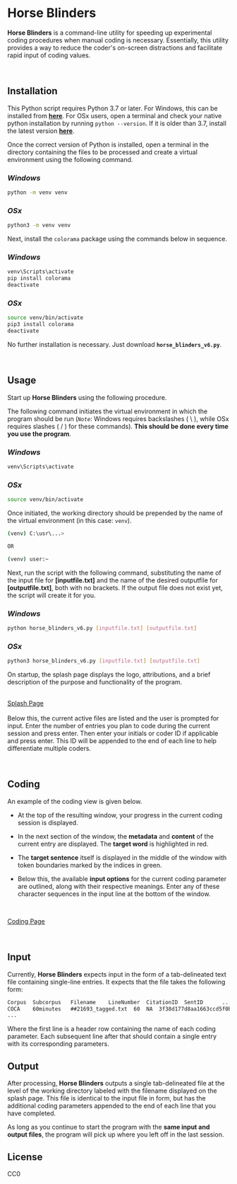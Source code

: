 # **Horse Blinders**

**Horse Blinders** is a command-line utility for speeding up experimental coding procedures 
when manual coding is necessary. Essentially, this utility provides 
a way to reduce the coder's on-screen distractions and facilitate 
rapid input of coding values.

<br />

## **Installation**

This Python script requires Python 3.7 or later. For Windows, this can be installed from [**here**](https://www.python.org/downloads/windows/). For OSx users, open a terminal and check your native python installation by running `python --version`. If it is older than 3.7, install the latest version [**here**](https://www.python.org/downloads/macos/).

Once the correct version of Python is installed, open a terminal in the directory containing the files to be processed and create a virtual environment using the following command.

### *Windows*
```bash
python -m venv venv
```

### *OSx*
```bash
python3 -m venv venv
```
Next, install the `colorama` package using the commands below in sequence.

### *Windows*
```bash
venv\Scripts\activate
pip install colorama
deactivate
```

### *OSx*
```bash
source venv/bin/activate
pip3 install colorama
deactivate
```
No further installation is necessary. Just download **`horse_blinders_v6.py`**.

<br />

## **Usage**

Start up **Horse Blinders** using the following procedure.

The following command initiates the virtual environment in which the program should be run (*`Note`*: Windows requires backslashes ( \\ ), while OSx requires slashes ( / ) for these commands). **This should be done every time you use the program**.

### *Windows*
```bash
venv\Scripts\activate
```

### *OSx*
```bash
source venv/bin/activate
```

Once initiated, the working directory should be prepended by the name of the virtual environment (in this case: `venv`).

```bash
(venv) C:\usr\...>

OR

(venv) user:~
```
Next, run the script with the following command, substituting the name of the input file for **[inputfile.txt]** and the name of the desired outputfile for **[outputfile.txt]**, both with no brackets. If the output file does not exist yet, the script will create it for you.

### *Windows*
```bash
python horse_blinders_v6.py [inputfile.txt] [outputfile.txt]
```

### *OSx*
```bash
python3 horse_blinders_v6.py [inputfile.txt] [outputfile.txt]
```

On startup, the splash page displays the logo, attributions, and a brief description of the purpose and functionality of the program.
  
  \
[Splash Page](images/splashpage.png)  
  \
Below this, the current active files are listed and the user is prompted for input. Enter the number of entries you plan to code during the current session and press enter. Then enter your initials or coder ID if applicable and press enter. This ID will be appended to the end of each line to help differentiate multiple coders.

<br />

## **Coding**

An example of the coding view is given below.  
  
- At the top of the resulting window, your progress in the current coding session is displayed.

- In the next section of the window, the **metadata** and **content** of the current entry are displayed. The **target word** is highlighted in red.

- The **target sentence** itself is displayed in the middle of the window with token boundaries marked by the indices in green.

- Below this, the available **input options** for the current coding parameter are outlined, along with their respective meanings. Enter any of these character sequences in the input line at the bottom of the window.

<br />

[Coding Page](images/coding_page.png)  

<br />

## **Input**

Currently, **Horse Blinders** expects input in the form of a tab-delineated text file containing single-line entries. It expects that the file takes the following form:


```txt
Corpus	Subcorpus	Filename	LineNumber	CitationID	SentID		...
COCA	60minutes	##21693_tagged.txt	60	NA	3f38d177d8aa1663ccd5f0b  ...
...
```
Where the first line is a header row containing the name of each coding parameter. Each subsequent line after that should contain a single entry with its corresponding parameters.

## **Output**

After processing, **Horse Blinders** outputs a single tab-delineated file at the level of the working directory labeled with the filename displayed on the splash page. This file is identical to the input file in form, but has the additional coding parameters appended to the end of each line that you have completed. 

As long as you continue to start the program with the **same input and output files**, the program will pick up where you left off in the last session.

## **License**

CC0